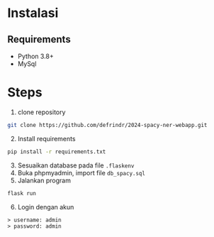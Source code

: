 # Instalasi

## Requirements
- Python 3.8+
- MySql

# Steps
1. clone repository
```sh
git clone https://github.com/defrindr/2024-spacy-ner-webapp.git
```
2. Install requirements
```sh
pip install -r requirements.txt
```
3. Sesuaikan database pada file ```.flaskenv```
4. Buka phpmyadmin, import file ```db_spacy.sql```
5. Jalankan program
```sh
flask run
```
6. Login dengan akun

```
> username: admin
> password: admin
```